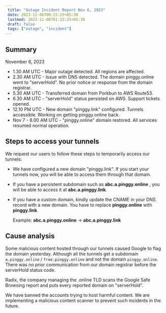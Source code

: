 ```yaml
---
 title: "Outage Incident Report Nov 6, 2023" 
 date: 2023-11-06T00:15:25+05:30
 lastmod: 2023-11-06T01:15:25+05:30
 draft: false
 tags: ["outage", "incident"]
---
```


## Summary

November 6, 2023

- 1.30 AM UTC - Major outage detected. All regions are affected.
- 2.30 AM UTC - Issue with DNS detected. The domain pinggy.online went to "serverHold". No prior notice or response from the domain registrar.
- 5.30 AM UTC - Transferred domain from Porkbun to AWS Route53.
- 6.30 AM UTC - "serverHold" status persisted on AWS. Support tickets opened.
- 12.10 PM UTC - New domain "pinggy.link" configured. Tunnels accessible. Working on getting pinggy.online back.
- Nov 7 - 8.00 AM UTC - "pinggy.online" domain restored. All services resumed normal operation.


## Steps to access your tunnels

We request our users to follow these steps to temporarily access our tunnels:

- We have configured a new domain "pinggy.link". If you start your tunnels now, you will be able to access them through that domain.
- If you have a persistent subdomain such as **abc.a.pinggy.online** , you will be able to access it at  **abc.a.pinggy.link**.
- If you have a custom domain, kindly update the CNAME in your DNS record with a new domain. You have to replace **pinggy.online** with **pinggy.link**.

   Example: **abc.a.pinggy.online** ->  **abc.a.pinggy.link**


## Cause analysis


Some malicious content hosted through our tunnels caused Google to flag the domain yesterday. Although all the tunnels get a subdomain `a.pinggy.online` / `free.pinggy.online` and not the domain `pinggy.online`. There was no prior communication from our domain registrar before the serverHold status code.

Radix, the company managing the .online TLD scans the Google Safe Browsing report and puts every reported domain on "serverHold". 

We have banned the accounts trying to host harmful content. We are implementing a malicious content scanner to prevent such incidents in the future.